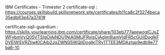 IBM Certificates - Trimester 2 certificate-sql : https://courses.skillsbuild.skillsnetwork.site/certificates/b11ca8c2f3274beca35edb83e47a3741#

certificate-sqli-guardium :  https://skills.yourlearning.ibm.com/certificate/share/103eb777aeewogICJsZWFybmVyQ05VTSIgOiAiNDU1NjA0MlJFRyIsCiAgIm9iamVjdFR5cGUiIDogIkFDVElWSVRZIiwKICAib2JqZWN0SWQiIDogIklTRy1TTEE3MDAzIgp9edb9e77ba6-10
